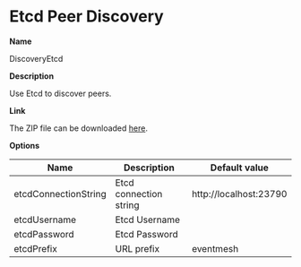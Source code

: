 # Etcd Peer Discovery

**Name**

DiscoveryEtcd

**Description**

Use Etcd to discover peers.

**Link**

The ZIP file can be downloaded [here]().

**Options**

| Name                  | Description                  	| Default value 			 |
| --------------------- | ----------------------------- | -------------------------- |
| etcdConnectionString 	| Etcd connection string        | http://localhost:23790     |
| etcdUsername 			| Etcd Username					| 							 |
| etcdPassword 			| Etcd Password					| 							 |
| etcdPrefix 			| URL prefix					| eventmesh					 |